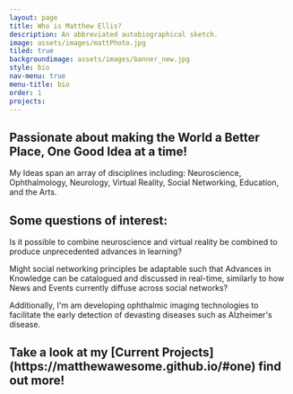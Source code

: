 ```yaml
---
layout: page
title: Who is Matthew Ellis?
description: An abbreviated autobiographical sketch. 
image: assets/images/mattPhoto.jpg
tiled: true
backgroundimage: assets/images/banner_new.jpg
style: bio
nav-menu: true
menu-title: bio
order: 1
projects:
---
```

<h2>Passionate about making the World a Better Place, One Good Idea at a time!</h2> 


My Ideas span an array of disciplines including: Neuroscience, Ophthalmology, 
Neurology, Virtual Reality, Social Networking, Education, and the Arts.


<h2>
Some questions of interest: 
</h2>



Is it possible to combine neuroscience and virtual reality be combined to produce unprecedented advances 
in learning? 

Might social networking principles be adaptable such that Advances in Knowledge can be 
catalogued and discussed in real-time, similarly to how News and Events currently diffuse across social networks? 

Additionally, I'm am developing ophthalmic imaging technologies to facilitate the early detection 
of devasting diseases such as Alzheimer's disease.


<h2>Take a look at my [Current Projects](https://matthewawesome.github.io/#one) find out more!</h2>








